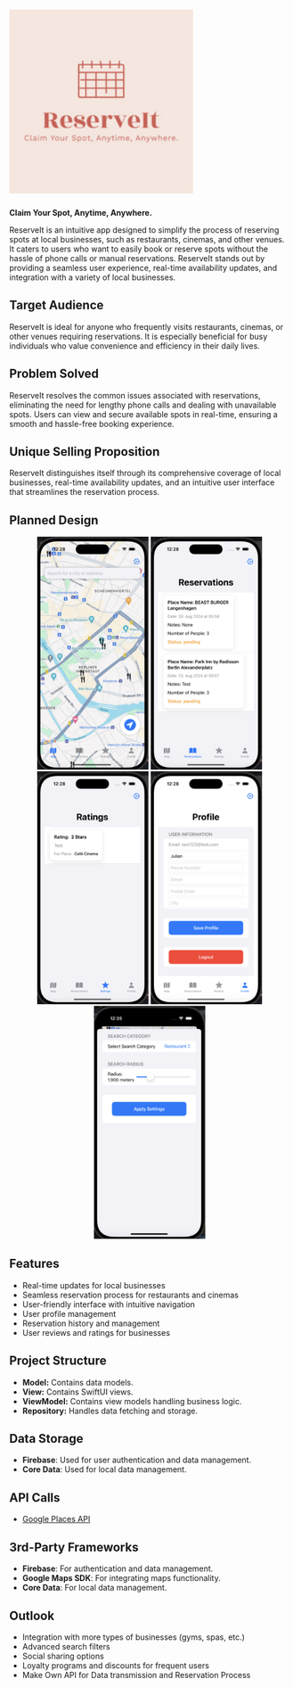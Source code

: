 # <img src="./img/reserveIt Logo.png" alt="ReserveIt Logo" width="330">

**Claim Your Spot, Anytime, Anywhere.**

ReserveIt is an intuitive app designed to simplify the process of reserving spots at local businesses, such as restaurants, cinemas, and other venues. It caters to users who want to easily book or reserve spots without the hassle of phone calls or manual reservations. ReserveIt stands out by providing a seamless user experience, real-time availability updates, and integration with a variety of local businesses.

## Target Audience

ReserveIt is ideal for anyone who frequently visits restaurants, cinemas, or other venues requiring reservations. It is especially beneficial for busy individuals who value convenience and efficiency in their daily lives.

## Problem Solved

ReserveIt resolves the common issues associated with reservations, eliminating the need for lengthy phone calls and dealing with unavailable spots. Users can view and secure available spots in real-time, ensuring a smooth and hassle-free booking experience.

## Unique Selling Proposition

ReserveIt distinguishes itself through its comprehensive coverage of local businesses, real-time availability updates, and an intuitive user interface that streamlines the reservation process.

## Planned Design

<p align="center">
  <img src="./img/app_design_1.png" width="200">
  <img src="./img/app_design_2.png" width="200">
  <img src="./img/app_design_3.png" width="200">
  <img src="./img/app_design_4.png" width="200">
  <img src="./img/app_design_5.png" width="200">
</p>

## Features

- Real-time updates for local businesses
- Seamless reservation process for restaurants and cinemas
- User-friendly interface with intuitive navigation
- User profile management
- Reservation history and management
- User reviews and ratings for businesses

## Project Structure

- **Model:** Contains data models.
- **View:** Contains SwiftUI views.
- **ViewModel:** Contains view models handling business logic.
- **Repository:** Handles data fetching and storage.

## Data Storage

- **Firebase**: Used for user authentication and data management.
- **Core Data**: Used for local data management.

## API Calls

- [Google Places API](https://shorturl.at/tZiP4)

## 3rd-Party Frameworks

- **Firebase**: For authentication and data management.
- **Google Maps SDK**: For integrating maps functionality.
- **Core Data**: For local data management.

## Outlook

- Integration with more types of businesses (gyms, spas, etc.)
- Advanced search filters
- Social sharing options
- Loyalty programs and discounts for frequent users
- Make Own API for Data transmission and Reservation Process
